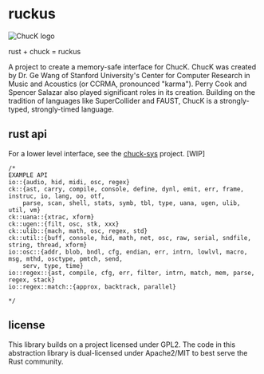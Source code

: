 # ruckus

![ChucK logo](https://raw.githubusercontent.com/tonal-glyph/chuck-sys/master/logo-small.png)

rust + chuck = ruckus

A project to create a memory-safe interface for ChucK. ChucK was created by Dr. Ge Wang of Stanford University's Center for Computer Research in Music and Acoustics (or CCRMA, pronounced "karma"). Perry Cook and Spencer Salazar also played significant roles in its creation. Building on the tradition of languages like SuperCollider and FAUST, ChucK is a strongly-typed, strongly-timed language.

## rust api

For a lower level interface, see the [chuck-sys](https://github.com/tonal-glyph/chuck-sys) project. [WIP]

    /*
    EXAMPLE API
    io::{audio, hid, midi, osc, regex}
    ck::{ast, carry, compile, console, define, dynl, emit, err, frame, instruc, io, lang, oo, otf,
        parse, scan, shell, stats, symb, tbl, type, uana, ugen, ulib, util, vm}
    ck::uana::{xtrac, xform}
    ck::ugen::{filt, osc, stk, xxx}
    ck::ulib::{mach, math, osc, regex, std}
    ck::util::{buff, console, hid, math, net, osc, raw, serial, sndfile, string, thread, xform}
    io::osc::{addr, blob, bndl, cfg, endian, err, intrn, lowlvl, macro, msg, mthd, osctype, pmtch, send,
        serv, type, time}
    io::regex::{ast, compile, cfg, err, filter, intrn, match, mem, parse, regex, stack}
    io::regex::match::{approx, backtrack, parallel}
 
    */

## license

This library builds on a project licensed under GPL2. The code in this abstraction library is dual-licensed under Apache2/MIT to best serve the Rust community.